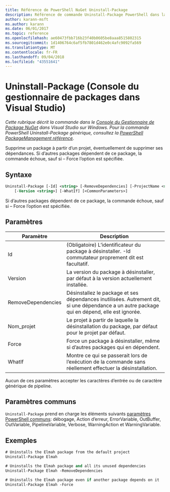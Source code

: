 ```yaml
---
title: Référence de PowerShell NuGet Uninstall-Package
description: Référence de commande Uninstall-Package PowerShell dans la Console du Gestionnaire de Package NuGet dans Visual Studio.
author: karann-msft
ms.author: karann
ms.date: 06/01/2017
ms.topic: reference
ms.openlocfilehash: ae60473fbb716b23f40b0605be8aaa8515802315
ms.sourcegitcommit: 1d1406764c6af5fb7801d462e0c4afc9092fa569
ms.translationtype: MT
ms.contentlocale: fr-FR
ms.lasthandoff: 09/04/2018
ms.locfileid: "43551641"
---
```

# <a name="uninstall-package-package-manager-console-in-visual-studio"></a>Uninstall-Package (Console du gestionnaire de packages dans Visual Studio)

*Cette rubrique décrit la commande dans le [Console du Gestionnaire de Package NuGet](package-manager-console.md) dans Visual Studio sur Windows. Pour la commande PowerShell Uninstall-Package générique, consultez la [PowerShell PackageManagement référence](/powershell/module/packagemanagement/?view=powershell-6).*

Supprime un package à partir d’un projet, éventuellement de supprimer ses dépendances. Si d’autres packages dépendent de ce package, la commande échoue, sauf si – Force l’option est spécifiée.

## <a name="syntax"></a>Syntaxe

```ps
Uninstall-Package [-Id] <string> [-RemoveDependencies] [-ProjectName <string>] [-Force]
    [-Version <string>] [-WhatIf] [<CommonParameters>]
```

Si d’autres packages dépendent de ce package, la commande échoue, sauf si – Force l’option est spécifiée.

## <a name="parameters"></a>Paramètres

| Paramètre | Description |
| --- | --- |
| Id | (Obligatoire) L’identificateur du package à désinstaller. -Id commutateur proprement dit est facultatif. |
| Version | La version du package à désinstaller, par défaut à la version actuellement installée. |
| RemoveDependencies | Désinstallez le package et ses dépendances inutilisées. Autrement dit, si une dépendance a un autre package qui en dépend, elle est ignorée. |
| Nom_projet | Le projet à partir de laquelle la désinstallation du package, par défaut pour le projet par défaut. |
| Force | Force un package à désinstaller, même si d’autres packages qui en dépendent. |
| WhatIf | Montre ce qui se passerait lors de l’exécution de la commande sans réellement effectuer la désinstallation. |

Aucun de ces paramètres accepter les caractères d’entrée ou de caractère générique de pipeline.

## <a name="common-parameters"></a>Paramètres communs

`Uninstall-Package` prend en charge les éléments suivants [paramètres PowerShell communs](http://go.microsoft.com/fwlink/?LinkID=113216): débogage, Action d’erreur, ErrorVariable, OutBuffer, OutVariable, PipelineVariable, Verbose, WarningAction et WarningVariable.

## <a name="examples"></a>Exemples

```ps
# Uninstalls the Elmah package from the default project
Uninstall-Package Elmah

# Uninstalls the Elmah package and all its unused dependencies
Uninstall-Package Elmah -RemoveDependencies 

# Uninstalls the Elmah package even if another package depends on it
Uninstall-Package Elmah -Force
```

